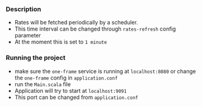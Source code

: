 ### Description

- Rates will be fetched periodically by a scheduler.
- This time interval can be changed through `rates-refresh` config parameter
- At the moment this is set to `1 minute` 

### Running the project

- make sure the `one-frame` service is running at `localhost:8080` or change the `one-frame` config in `application.conf`
- run the `Main.scala` file
- Application will try to start at `localhost:9091`
- This port can be changed from `application.conf`